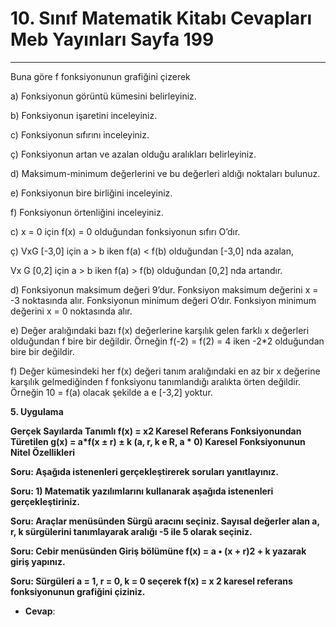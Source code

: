 # 10. Sınıf Matematik Kitabı Cevapları Meb Yayınları Sayfa 199

---

Buna göre f fonksiyonunun grafiğini çizerek

 a) Fonksiyonun görüntü kümesini belirleyiniz.

 b) Fonksiyonun işaretini inceleyiniz.

 c) Fonksiyonun sıfırını inceleyiniz.

 ç) Fonksiyonun artan ve azalan olduğu aralıkları belirleyiniz.

 d) Maksimum-minimum değerlerini ve bu değerleri aldığı noktaları bulunuz.

 e) Fonksiyonun bire birliğini inceleyiniz.

 f) Fonksiyonun örtenliğini inceleyiniz.

c) x = 0 için f(x) = 0 olduğundan fonksiyonun sıfırı O’dır.

 ç) VxG [-3,0] için a > b iken f(a) < f(b) olduğundan [-3,0] nda azalan,

 Vx G [0,2] için a > b iken f(a) > f(b) olduğundan [0,2] nda artandır.

 d) Fonksiyonun maksimum değeri 9’dur. Fonksiyon maksimum değerini x = -3 noktasında alır. Fonksiyonun minimum değeri O’dır. Fonksiyon minimum değerini x = 0 noktasında alır.

 e) Değer aralığındaki bazı f(x) değerlerine karşılık gelen farklı x değerleri olduğundan f bire bir değildir. Örneğin f(-2) = f(2) = 4 iken -2*2 olduğundan bire bir değildir.

 f) Değer kümesindeki her f(x) değeri tanım aralığındaki en az bir x değerine karşılık gelmediğinden f fonksiyonu tanımlandığı aralıkta örten değildir. Örneğin 10 = f(a) olacak şekilde a e [-3,2] yoktur.

**5. Uygulama**

**Gerçek Sayılarda Tanımlı f(x) = x2 Karesel Referans Fonksiyonundan Türetilen g(x) = a*f(x ± r) ± k (a, r, k e R, a * 0) Karesel Fonksiyonunun Nitel Özellikleri**

**Soru: Aşağıda istenenleri gerçekleştirerek soruları yanıtlayınız.**

**Soru: 1) Matematik yazılımlarını kullanarak aşağıda istenenleri gerçekleştiriniz.**

**Soru: Araçlar menüsünden Sürgü aracını seçiniz. Sayısal değerler alan a, r, k sürgülerini tanımlayarak aralığı -5 ile 5 olarak seçiniz.**

**Soru: Cebir menüsünden Giriş bölümüne f(x) = a • (x + r)2 + k yazarak giriş yapınız.**

**Soru: Sürgüleri a = 1, r = 0, k = 0 seçerek f(x) = x 2 karesel referans fonksiyonunun grafiğini çiziniz.**

-   **Cevap**: